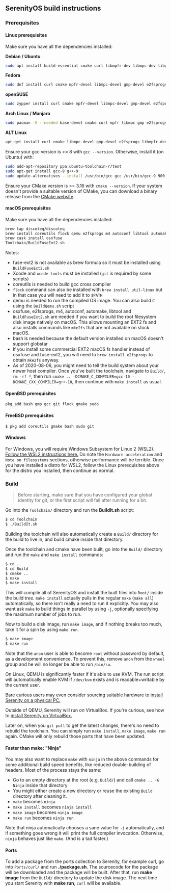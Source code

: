 ## SerenityOS build instructions

### Prerequisites

#### Linux prerequisites
Make sure you have all the dependencies installed:

**Debian / Ubuntu**
```bash
sudo apt install build-essential cmake curl libmpfr-dev libmpc-dev libgmp-dev e2fsprogs qemu-system-i386 qemu-utils
```

**Fedora**
```bash
sudo dnf install curl cmake mpfr-devel libmpc-devel gmp-devel e2fsprogs @"C Development Tools and Libraries" @Virtualization
```

**openSUSE**
```bash
sudo zypper install curl cmake mpfr-devel libmpc-devel gmp-devel e2fsprogs patch qemu-x86 qemu-audio-pa gcc gcc-c++ patterns-devel-C-C++-devel_C_C++
```

**Arch Linux / Manjaro**
```bash
sudo pacman -S --needed base-devel cmake curl mpfr libmpc gmp e2fsprogs qemu qemu-arch-extra
```

**ALT Linux**
```bash
apt-get install curl cmake libmpc-devel gmp-devel e2fsprogs libmpfr-devel patch gcc
```

Ensure your gcc version is >= 8 with `gcc --version`. Otherwise, install it (on Ubuntu) with:
```bash
sudo add-apt-repository ppa:ubuntu-toolchain-r/test
sudo apt-get install gcc-9 g++-9
sudo update-alternatives --install /usr/bin/gcc gcc /usr/bin/gcc-9 900 --slave /usr/bin/g++ g++ /usr/bin/g++-9
```

Ensure your CMake version is >= 3.16 with `cmake --version`. If your system doesn't provide a suitable version of CMake, you can download a binary release from the [CMake website](https://cmake.org/download).

#### macOS prerequisites
Make sure you have all the dependencies installed:
```bash
brew tap discoteq/discoteq
brew install coreutils flock qemu e2fsprogs m4 autoconf libtool automake bash gcc@10
brew cask install osxfuse
Toolchain/BuildFuseExt2.sh
```

Notes: 
- fuse-ext2 is not available as brew formula so it must be installed using `BuildFuseExt2.sh`
- Xcode and `xcode-tools` must be installed (`git` is required by some scripts)
- coreutils is needed to build gcc cross compiler
- `flock` command can also be installed with `brew install util-linux` but in that case you will need to add it to `$PATH`
- qemu is needed to run the compiled OS image. You can also build it using the `BuildQemu.sh` script
- osxfuse, e2fsprogs, m4, autoconf, automake, libtool and `BuildFuseExt2.sh` are needed if you want to build the root filesystem disk image natively on macOS. This allows mounting an EXT2 fs and also installs commands like `mke2fs` that are not available on stock macOS. 
- bash is needed because the default version installed on macOS doesn't support globstar
- If you install some commercial EXT2 macOS fs handler instead of osxfuse and fuse-ext2, you will need to `brew install e2fsprogs` to obtain `mke2fs` anyway.
- As of 2020-08-06, you might need to tell the build system about your newer host compiler. Once you've built the toolchain, navigate to `Build/`, `rm -rf *`, then run `cmake .. -DCMAKE_C_COMPILER=gcc-10 -DCMAKE_CXX_COMPILER=g++-10`, then continue with `make install` as usual.

#### OpenBSD prerequisites
```
pkg_add bash gmp gcc git flock gmake sudo
```

#### FreeBSD prerequisites
```
$ pkg add coreutils gmake bash sudo git
```

#### Windows
For Windows, you will require Windows Subsystem for Linux 2 (WSL2). [Follow the WSL2 instructions here.](https://github.com/SerenityOS/serenity/blob/master/Documentation/NotesOnWSL.md)
Do note the ```Hardware acceleration``` and ```Note on filesystems``` sections, otherwise performance will be terrible.
Once you have installed a distro for WSL2, follow the Linux prerequisites above for the distro you installed, then continue as normal.

### Build
> Before starting, make sure that you have configured your global identity for git, or the first script will fail after running for a bit.

Go into the `Toolchain/` directory and run the **BuildIt.sh** script:
```bash
$ cd Toolchain
$ ./BuildIt.sh
```

Building the toolchain will also automatically create a `Build/` directory for the build to live in, and build cmake inside that directory.

Once the toolchain and cmake have been built, go into the `Build/` directory and run the `make` and `make install` commands:
```bash
$ cd ..
$ cd Build
$ cmake ..
$ make
$ make install
```

This will compile all of SerenityOS and install the built files into `Root/` inside the build tree. `make install` actually pulls in the regular `make` (`make all`) automatically, so there isn't really a need to run it explicitly. You may also want ask `make` to build things in parallel by using `-j`, optionally specifying the maximum number of jobs to run.

Now to build a disk image, run `make image`, and if nothing breaks too much, take it for a spin by using `make run`.
```bash
$ make image
$ make run
```

Note that the `anon` user is able to become `root` without password by default, as a development convenience.
To prevent this, remove `anon` from the `wheel` group and he will no longer be able to run `/bin/su`.

On Linux, QEMU is significantly faster if it's able to use KVM. The run script will automatically enable KVM if `/dev/kvm` exists and is readable+writable by the current user.

Bare curious users may even consider sourcing suitable hardware to [install Serenity on a physical PC.](https://github.com/SerenityOS/serenity/blob/master/Documentation/INSTALL.md)

Outside of QEMU, Serenity will run on VirtualBox. If you're curious, see how to [install Serenity on VirtualBox.](https://github.com/SerenityOS/serenity/blob/master/Documentation/VirtualBox.md)

Later on, when you `git pull` to get the latest changes, there's no need to rebuild the toolchain. You can simply run `make install`, `make image`, `make run` again. CMake will only rebuild those parts that have been updated.

#### Faster than make: "Ninja"

You may also want to replace `make` with `ninja` in the above commands for some additional build speed benefits, like reduced double-building of headers.
Most of the process stays the same:
- Go to an empty directory at the root (e.g. `Build/`) and call `cmake .. -G Ninja` inside that directory
- You might either create a new directory or reuse the existing `Build` directory after cleaning it.
- `make` becomes `ninja`
- `make install` becomes `ninja install`
- `make image` becomes `ninja image`
- `make run` becomes `ninja run`

Note that ninja automatically chooses a sane value for `-j` automatically, and if something goes wrong it will print the full compiler invocation. Otherwise, `ninja` behaves just like `make`. (And is a tad faster.)

#### Ports
To add a package from the ports collection to Serenity, for example curl, go into `Ports/curl/` and run **./package.sh**. The sourcecode for the package will be downloaded and the package will be built. After that, run **make image** from the `Build/` directory to update the disk image. The next time you start Serenity with **make run**, `curl` will be available.
